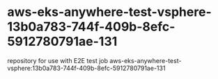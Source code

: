 # aws-eks-anywhere-test-vsphere-13b0a783-744f-409b-8efc-5912780791ae-131
repository for use with E2E test job aws-eks-anywhere-test-vsphere:13b0a783-744f-409b-8efc-5912780791ae-131
